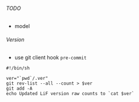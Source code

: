 ###### TODO

- model

###### Version

- use git client hook `pre-commit`

``` shell
#!/bin/sh

ver="`pwd`/.ver"
git rev-list --all --count > $ver
git add -A
echo Updated LiF version raw counts to `cat $ver`
```
